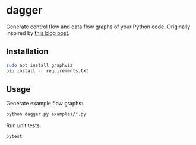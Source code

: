 # dagger

Generate control flow and data flow graphs of your Python code. Originally inspired by [this blog post](https://rahul.gopinath.org/post/2019/12/08/python-controlflow/).

## Installation

```bash
sudo apt install graphviz
pip install -r requirements.txt
```

## Usage

Generate example flow graphs:
```bash
python dagger.py examples/*.py
```

Run unit tests:
```bash
pytest
```
